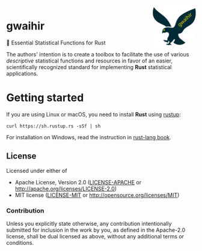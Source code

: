 <img src="./gwaihir_goldeye.svg" align="right" width="114" />

# gwaihir

🦅 Essential Statistical Functions for Rust

The authors' intention is to create a toolbox to facilitate the use of various *descriptive* statistical functions and resources in favor of an easier, scientifically recognized standard for implementing **Rust** statistical applications.

# Getting started

If you are using Linux or macOS, you need to install **Rust** using [rustup](<https://rustup.rs/>):

```shell
curl https://sh.rustup.rs -sSf | sh
```

For installation on Windows, read the instruction in [rust-lang book](<https://doc.rust-lang.org/book/ch01-01-installation.html#installing-rustup-on-windows>).

## License

Licensed under either of

- Apache License, Version 2.0 ([LICENSE-APACHE](LICENSE-APACHE) or <http://apache.org/licenses/LICENSE-2.0>)
- MIT license ([LICENSE-MIT](LICENSE-MIT) or <http://opensource.org/licenses/MIT>)

### Contribution

Unless you explicitly state otherwise, any contribution intentionally submitted for inclusion in the work by you, as defined in the Apache-2.0 license, shall be dual licensed as above, without any additional terms or conditions.
